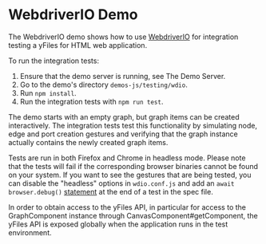 <!--
 //////////////////////////////////////////////////////////////////////////////
 // @license
 // This file is part of yFiles for HTML 2.6.
 // Use is subject to license terms.
 //
 // Copyright (c) 2000-2024 by yWorks GmbH, Vor dem Kreuzberg 28,
 // 72070 Tuebingen, Germany. All rights reserved.
 //
 //////////////////////////////////////////////////////////////////////////////
-->
# WebdriverIO Demo

The WebdriverIO demo shows how to use [WebdriverIO](https://webdriver.io/) for integration testing a yFiles for HTML web application.

To run the integration tests:

1.  Ensure that the demo server is running, see The Demo Server.
2.  Go to the demo's directory `demos-js/testing/wdio`.
3.  Run `npm install`.
4.  Run the integration tests with `npm run test`.

The demo starts with an empty graph, but graph items can be created interactively. The integration tests test this functionality by simulating node, edge and port creation gestures and verifying that the graph instance actually contains the newly created graph items.

Tests are run in both Firefox and Chrome in headless mode. Please note that the tests will fail if the corresponding browser binaries cannot be found on your system. If you want to see the gestures that are being tested, you can disable the "headless" options in `wdio.conf.js` and add an `await browser.debug()` [statement](https://webdriver.io/docs/api/browser/debug.html) at the end of a test in the spec file.

In order to obtain access to the yFiles API, in particular for access to the GraphComponent instance through CanvasComponent#getComponent, the yFiles API is exposed globally when the application runs in the test environment.
